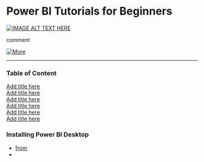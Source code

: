 # Power BI Tutorials for Beginners

[![IMAGE ALT TEXT HERE](https://img.youtube.com/vi/g0m5sEHPU-s/0.jpg)](https://www.youtube.com/watch?v=g0m5sEHPU-s)

comment

[![More](https://img.shields.io/badge/more-Github-blue.svg)](https://github.com/Johnnyboycurtis/webproject   )

<hr>

### Table of Content   

[Add title here](#add-title-here)   
[Add title here](#add-title-here)   
[Add title here](#add-title-here)   
[Add title here](#add-title-here)   
[Add title here](#add-title-here)   
[Add title here](#add-title-here)   


### Installing Power BI Desktop
- [from ](https://www.microsoft.com/en-gb/download/details.aspx?id=58494)
- 






